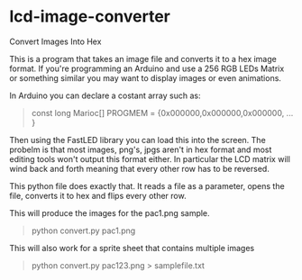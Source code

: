 # lcd-image-converter
Convert Images Into Hex

This is a program that takes an image file and converts it to a hex image format. If you're programming an Arduino and use a 256 RGB LEDs Matrix or something similar you may want to display images or even animations. 

In Arduino you can declare a costant array such as:
 > const long Marioc[] PROGMEM =  {0x000000,0x000000,0x000000, ... }

Then using the FastLED library you can load this into the screen. The probelm is that most images, png's, jpgs aren't in hex format and most editing tools won't output this format either. In particular the LCD matrix will wind back and forth meaning that every other row has to be reversed. 

This python file does exactly that. It reads a file as a parameter, opens the file, converts it to hex and flips every other row. 

This will produce the images for the pac1.png sample. 
> python convert.py pac1.png

This will also work for a sprite sheet that contains multiple images
> python convert.py pac123.png > samplefile.txt 

